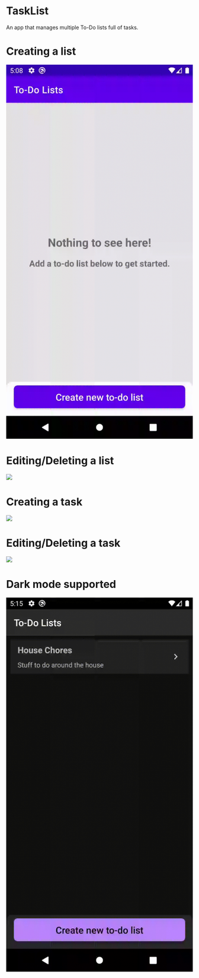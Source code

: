 # TaskList

An app that manages multiple To-Do lists full of tasks.

# Creating a list
![](gifs/create_list_demo.gif)

# Editing/Deleting a list
![](gifs/edit_delete_list_demo.gif)

# Creating a task
![](gifs/create_task_demo.gif)

# Editing/Deleting a task
![](gifs/edit_delete_task_demo.gif)

# Dark mode supported
![](gifs/dark_mode_demo.gif)
